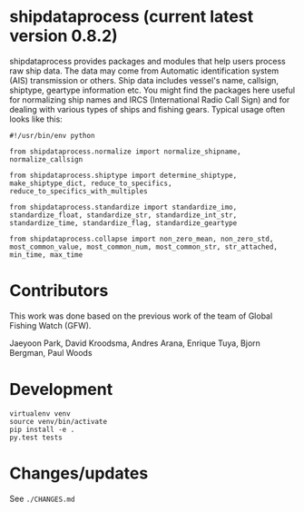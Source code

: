 # shipdataprocess (current latest version 0.8.2)

shipdataprocess provides packages and modules that help users process raw ship data. The data may come from Automatic identification system (AIS) transmission or others. Ship data includes vessel's name, callsign, shiptype, geartype information etc. You might find the packages here useful for normalizing ship names and IRCS (International Radio Call Sign) and for dealing with various types of ships and fishing gears. Typical usage often looks like this:

    #!/usr/bin/env python

    from shipdataprocess.normalize import normalize_shipname, normalize_callsign

    from shipdataprocess.shiptype import determine_shiptype, make_shiptype_dict, reduce_to_specifics, reduce_to_specifics_with_multiples

    from shipdataprocess.standardize import standardize_imo, standardize_float, standardize_str, standardize_int_str, standardize_time, standardize_flag, standardize_geartype

    from shipdataprocess.collapse import non_zero_mean, non_zero_std, most_common_value, most_common_num, most_common_str, str_attached, min_time, max_time


# Contributors
This work was done based on the previous work of the team of Global Fishing Watch (GFW).

Jaeyoon Park, 
David Kroodsma,
Andres Arana,
Enrique Tuya,
Bjorn Bergman,
Paul Woods

# Development

```
virtualenv venv
source venv/bin/activate
pip install -e .
py.test tests
```

# Changes/updates
See `./CHANGES.md`
